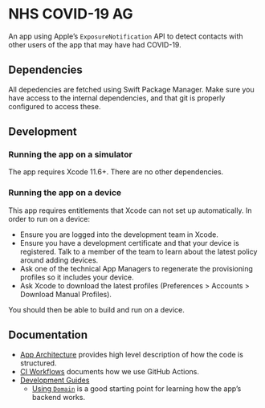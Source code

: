 # NHS COVID-19 AG

An app using Apple’s `ExposureNotification` API to detect contacts with other users of the app that may have had COVID-19.

## Dependencies

All depedencies are fetched using Swift Package Manager. Make sure you have access to the internal dependencies, and that git is properly configured to access these.

## Development

### Running the app on a simulator

The app requires Xcode 11.6+. There are no other dependencies.

### Running the app on a device

This app requires entitlements that Xcode can not set up automatically. In order to run on a device:

* Ensure you are logged into the development team in Xcode.
* Ensure you have a development certificate and that your device is registered. Talk to a member of the team to learn about the latest policy around adding devices.
* Ask one of the technical App Managers to regenerate the provisioning profiles so it includes your device.
* Ask Xcode to download the latest profiles (Preferences > Accounts > Download Manual Profiles).

You should then be able to build and run on a device.

## Documentation

* [App Architecture](Docs/AppArchitecture.md) provides high level description of how the code is structured.
* [CI Workflows](Docs/CI.md) documents how we use GitHub Actions.
* [Development Guides](Docs/Development/Guides)
  * [Using `Domain`](Docs/Development/Guides/UsingDomain.md) is a good starting point for learning how the app’s backend works. 
